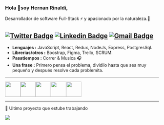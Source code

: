 ### Hola 👋soy Hernan Rinaldi,
Desarrollador de software Full-Stack :zap: y apasionado por la naturaleza.🌳

[![Twitter Badge](https://img.shields.io/badge/--1ca0f1?style=flat-square&logo=twitter&logoColor=white&link=https://twitter.com/Hernanrinaldi01)](https://twitter.com/Hernanrinaldi01)  [![Linkedin Badge](https://img.shields.io/badge/--blue?style=flat-square&logo=Linkedin&logoColor=white&link=https://www.linkedin.com/in/hernan-javier-rinaldi/)](https://www.linkedin.com/in/hernan-javier-rinaldi/) [![Gmail Badge](https://img.shields.io/badge/-hernanjavierrinaldi@gmail.com-c14438?style=flat-square&logo=Gmail&logoColor=white&link=mailto:hernanjavierrinaldi@gmail.com)](mailto:hernanjavierrinaldi@gmail.com)
---------------------------------------------------------------------------------------------------------------------------------------------------------------------------------

-  **Lenguajes :** JavaScript, React, Redux, NodeJs, Express, PostgresSql.
-  **Librerias/otros :** Boostrap, Figma, Trello, SCRUM.
-  **Pasatiempos :** Correr & Musica :headphones:
-  **Una frase :** Primero pensa el problema, dividilo hasta que sea muy pequeño y después resolve cada problemita. 

---------------------------------------------------------------------------------------------------------------------------------------------------------------------------------

<a href="https://developer.mozilla.org/en-US/docs/Web/JavaScript"><img src="https://user-images.githubusercontent.com/94530832/200695769-9de77c53-3f20-4e38-bc33-e79e82c38400.svg" width="50" height="50"></a><a href="https://react.com"><img src="https://user-images.githubusercontent.com/94530832/200696499-58a56fa0-9859-419d-8e3b-e694e5a05b5b.svg" width="50" height="50"></a><a href="https://www.w3.org/html/"><img src="https://user-images.githubusercontent.com/94530832/200699270-b5270a46-12c0-4f08-8577-3e7c4210efaf.svg" width="50" height="50"></a><a href="https://www.postgresql.org/"><img src="https://user-images.githubusercontent.com/94530832/200699335-74830abc-ad07-4895-819e-553c793023ef.svg" width="50" height="50"></a><a href="https://nodejs.org/"><img src="https://user-images.githubusercontent.com/94530832/200699782-44fa9cc5-8f35-4230-93af-73b1bd3d1c09.svg" width="50" height="50"></a>

---------------------------------------------------------------------------------------------------------------------------------------------------------------------------------

 💚 Ultimo proyecto que estube trabajando
 
 <a href="https://world-dev-front.vercel.app"><img src="https://i.ibb.co/LvmjYMr/Captura-de-pantalla-443-1.jpg"></a>
 


